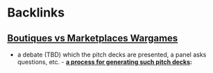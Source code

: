 
# Backlinks
## [Boutiques vs Marketplaces Wargames](<Boutiques vs Marketplaces Wargames.md>)
- a debate (TBD) which the pitch decks are presented, a panel asks questions, etc.
        - **[a process for generating such pitch decks](<a process for generating such pitch decks.md>):**

